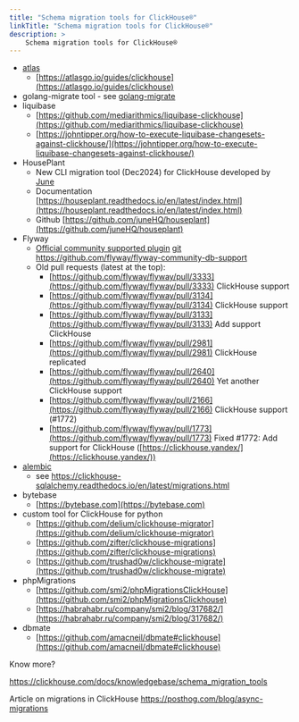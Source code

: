 ```yaml
---
title: "Schema migration tools for ClickHouse®"
linkTitle: "Schema migration tools for ClickHouse®"
description: >
    Schema migration tools for ClickHouse®
---
```

* [atlas](https://atlasgo.io)
  * [https://atlasgo.io/guides/clickhouse](https://atlasgo.io/guides/clickhouse)
* golang-migrate tool - see [golang-migrate](./golang-migrate)
* liquibase
  * [https://github.com/mediarithmics/liquibase-clickhouse](https://github.com/mediarithmics/liquibase-clickhouse)
  * [https://johntipper.org/how-to-execute-liquibase-changesets-against-clickhouse/](https://johntipper.org/how-to-execute-liquibase-changesets-against-clickhouse/)
* HousePlant
  * New CLI migration tool (Dec2024) for ClickHouse developed by [June](https://june.so)
  * Documentation [https://houseplant.readthedocs.io/en/latest/index.html](https://houseplant.readthedocs.io/en/latest/index.html)
  * Github [https://github.com/juneHQ/houseplant](https://github.com/juneHQ/houseplant)
* Flyway
  * [Official community supported plugin](https://documentation.red-gate.com/flyway/flyway-cli-and-api/supported-databases/clickhouse-database) [git](https://github.com/flyway/flyway-community-db-support/tree/main/flyway-database-clickhouse) https://github.com/flyway/flyway-community-db-support
  * Old pull requests (latest at the top):
    * [https://github.com/flyway/flyway/pull/3333](https://github.com/flyway/flyway/pull/3333) СlickHouse support
    * [https://github.com/flyway/flyway/pull/3134](https://github.com/flyway/flyway/pull/3134) СlickHouse support
    * [https://github.com/flyway/flyway/pull/3133](https://github.com/flyway/flyway/pull/3133) Add support ClickHouse
    * [https://github.com/flyway/flyway/pull/2981](https://github.com/flyway/flyway/pull/2981) ClickHouse replicated
    * [https://github.com/flyway/flyway/pull/2640](https://github.com/flyway/flyway/pull/2640) Yet another ClickHouse support
    * [https://github.com/flyway/flyway/pull/2166](https://github.com/flyway/flyway/pull/2166) ClickHouse support (\#1772)
    * [https://github.com/flyway/flyway/pull/1773](https://github.com/flyway/flyway/pull/1773) Fixed \#1772: Add support for ClickHouse ([https://clickhouse.yandex/](https://clickhouse.yandex/))
* [alembic](https://alembic.sqlalchemy.org/en/latest/)
  * see https://clickhouse-sqlalchemy.readthedocs.io/en/latest/migrations.html
* bytebase
  * [https://bytebase.com](https://bytebase.com)
* custom tool for ClickHouse for python
  * [https://github.com/delium/clickhouse-migrator](https://github.com/delium/clickhouse-migrator)
  * [https://github.com/zifter/clickhouse-migrations](https://github.com/zifter/clickhouse-migrations)
  * [https://github.com/trushad0w/clickhouse-migrate](https://github.com/trushad0w/clickhouse-migrate)
* phpMigrations
  * [https://github.com/smi2/phpMigrationsClickHouse](https://github.com/smi2/phpMigrationsClickhouse)
  * [https://habrahabr.ru/company/smi2/blog/317682/](https://habrahabr.ru/company/smi2/blog/317682/)
* dbmate
  * [https://github.com/amacneil/dbmate#clickhouse](https://github.com/amacneil/dbmate#clickhouse)

Know more?

https://clickhouse.com/docs/knowledgebase/schema_migration_tools

Article on migrations in ClickHouse
https://posthog.com/blog/async-migrations
